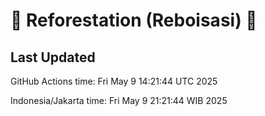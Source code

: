 
# 🌳 Reforestation (Reboisasi) 🌲

## Last Updated

GitHub Actions time: Fri May  9 14:21:44 UTC 2025

Indonesia/Jakarta time: Fri May  9 21:21:44 WIB 2025

